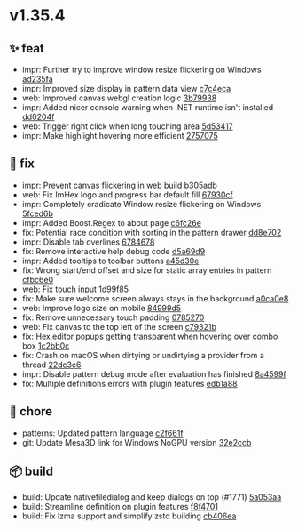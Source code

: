 # v1.35.4
## ✨ feat
- impr: Further try to improve window resize flickering on Windows [ad235fa](https://github.com/WerWolv/ImHex/commit/ad235fad25ddb1e355c4843f732b9df0799db345) 
- impr: Improved size display in pattern data view [c7c4eca](https://github.com/WerWolv/ImHex/commit/c7c4ecad6dfce1f1e6629d8b1e8b96960c7573e4) 
- web: Improved canvas webgl creation logic [3b79938](https://github.com/WerWolv/ImHex/commit/3b799388c25db45855688deb55f4648fb62ee7a3) 
- impr: Added nicer console warning when .NET runtime isn't installed [dd0204f](https://github.com/WerWolv/ImHex/commit/dd0204f31df334f3424faaa27d2ed648f30bc965) 
- web: Trigger right click when long touching area [5d53417](https://github.com/WerWolv/ImHex/commit/5d534176830fda39aee0b912fe4f5997ceb083cf) 
- impr: Make highlight hovering more efficient [2757075](https://github.com/WerWolv/ImHex/commit/2757075a10cb9c6ac95ec83259859473765c4732) 
## 🐛 fix
- impr: Prevent canvas flickering in web build [b305adb](https://github.com/WerWolv/ImHex/commit/b305adb2866b3d6291ff4c5db0b2ae5186934263) 
- web: Fix ImHex logo and progress bar default fill [67930cf](https://github.com/WerWolv/ImHex/commit/67930cf65de72db95d913a25895a9c938f86d9a7) 
- impr: Completely eradicate Window resize flickering on Windows [5fced6b](https://github.com/WerWolv/ImHex/commit/5fced6bb63b8858611383639d0de0c873557fcba) 
- impr: Added Boost.Regex to about page [c6fc26e](https://github.com/WerWolv/ImHex/commit/c6fc26e2e75ecc0a4a9f5c331bfcf80843957721) 
- fix: Potential race condition with sorting in the pattern drawer [dd8e702](https://github.com/WerWolv/ImHex/commit/dd8e7025d037b424caedb702571cb36f7a919528) 
- impr: Disable tab overlines [6784678](https://github.com/WerWolv/ImHex/commit/6784678ff0aca040491fa8a374ab46b36768a9d2) 
- fix: Remove interactive help debug code [d5a69d9](https://github.com/WerWolv/ImHex/commit/d5a69d9201878bd5b436c4631bba688c353543b6) 
- impr: Added tooltips to toolbar buttons [a45d30e](https://github.com/WerWolv/ImHex/commit/a45d30edcaa282c5be5635df9d2b7ccb6dc58a51) 
- fix: Wrong start/end offset and size for static array entries in pattern [cfbc6e0](https://github.com/WerWolv/ImHex/commit/cfbc6e085a4dda0145321bd7e197b7b7f945be6c) 
- web: Fix touch input [1d99f85](https://github.com/WerWolv/ImHex/commit/1d99f8534ddfe89998673881e7eb330091529e2f) 
- fix: Make sure welcome screen always stays in the background [a0ca0e8](https://github.com/WerWolv/ImHex/commit/a0ca0e859694c41b1dcd562b4281adb7374cde8f) 
- web: Improve logo size on mobile [84999d5](https://github.com/WerWolv/ImHex/commit/84999d5c068467ea97a7bb120dc22bd383bd9d26) 
- fix: Remove unnecessary touch padding [0785270](https://github.com/WerWolv/ImHex/commit/0785270dfadb8d112c8c30d966b900fbe4fa1cc4) 
- web: Fix canvas to the top left of the screen [c79321b](https://github.com/WerWolv/ImHex/commit/c79321b550f8d0f6dccaaee8ab3cabec65abc773) 
- fix: Hex editor popups getting transparent when hovering over combo box [1c2bb0c](https://github.com/WerWolv/ImHex/commit/1c2bb0c04959549890d5d97d26c05b469f0fbcf5) 
- fix: Crash on macOS when dirtying or undirtying a provider from a thread [22dc3c6](https://github.com/WerWolv/ImHex/commit/22dc3c65893f34a11787b8dc80b30e8b07e28400) 
- impr: Disable pattern debug mode after evaluation has finished [8a4599f](https://github.com/WerWolv/ImHex/commit/8a4599feeadc7432462fd946d8009df3c5430557) 
- fix: Multiple definitions errors with plugin features [edb1a88](https://github.com/WerWolv/ImHex/commit/edb1a8876b5eb8cf6ba3840df3611203b91bfeac) 
## 🔧 chore
- patterns: Updated pattern language [c2f661f](https://github.com/WerWolv/ImHex/commit/c2f661f02146d782120e9e89835be391aa04f1ee) 
- git: Update Mesa3D link for Windows NoGPU version [32e2ccb](https://github.com/WerWolv/ImHex/commit/32e2ccbca004d5b6ba62cb47a53f103c2b5d45a9) 
## 📦 build
- build: Update nativefiledialog and keep dialogs on top (#1771) [5a053aa](https://github.com/WerWolv/ImHex/commit/5a053aa146acd8e2dd06174faa5b7002f29d32dc) 
- build: Streamline definition on plugin features [f8f4701](https://github.com/WerWolv/ImHex/commit/f8f47012c4c1e4b299cb48e46ef3b783b2422df2) 
- build: Fix lzma support and simplify zstd building [cb406ea](https://github.com/WerWolv/ImHex/commit/cb406ea35728498e1d42b6b5d936d40900d9ce51)
